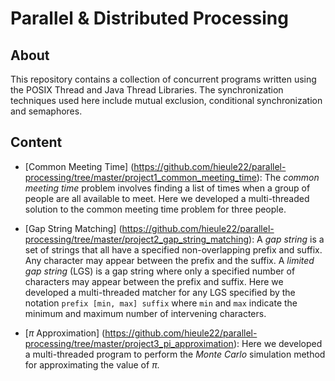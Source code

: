 # Parallel & Distributed Processing

## About

This repository contains a collection of concurrent programs written using the
POSIX Thread and Java Thread Libraries. The synchronization techniques used here
include mutual exclusion, conditional synchronization and semaphores.

## Content

* [Common Meeting Time]
(https://github.com/hieule22/parallel-processing/tree/master/project1_common_meeting_time):
The *common meeting time* problem involves finding a list of times when a group
of people are all available to meet. Here we developed a multi-threaded solution
to the common meeting time problem for three people.

* [Gap String Matching]
(https://github.com/hieule22/parallel-processing/tree/master/project2_gap_string_matching):
A *gap string* is a set of strings that all have a specified non-overlapping
prefix and suffix. Any character may appear between the prefix and the suffix.
A *limited gap string* (LGS) is a gap string where only a specified number of
characters may appear between the prefix and suffix. Here we developed a
multi-threaded matcher for any LGS specified by the notation
`prefix [min, max] suffix` where `min` and `max` indicate the minimum and
maximum number of intervening characters.

* [_&pi;_ Approximation]
(https://github.com/hieule22/parallel-processing/tree/master/project3_pi_approximation):
Here we developed a multi-threaded program to perform the *Monte Carlo* simulation
method for approximating the value of _&pi;_.
